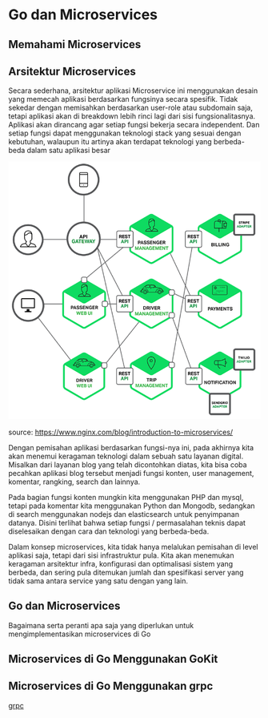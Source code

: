 # Go dan Microservices


## Memahami Microservices



## Arsitektur Microservices
Secara sederhana, arsitektur aplikasi Microservice ini menggunakan desain yang memecah aplikasi berdasarkan fungsinya secara spesifik. Tidak sekedar dengan memisahkan berdasarkan user-role atau subdomain saja, tetapi aplikasi akan di breakdown lebih rinci lagi dari sisi fungsionalitasnya. Aplikasi akan dirancang agar setiap fungsi bekerja secara independent. Dan setiap fungsi dapat menggunakan teknologi stack yang sesuai dengan kebutuhan, walaupun itu artinya akan terdapat teknologi yang berbeda-beda dalam satu aplikasi besar

![Repository arsitektur microservices](images/Graph.png)

source: https://www.nginx.com/blog/introduction-to-microservices/

Dengan pemisahan aplikasi berdasarkan fungsi-nya ini, pada akhirnya kita akan menemui keragaman teknologi dalam sebuah satu layanan digital. Misalkan dari layanan blog yang telah dicontohkan diatas, kita bisa coba pecahkan aplikasi blog tersebut menjadi fungsi konten, user management, komentar, rangking, search dan lainnya.

Pada bagian fungsi konten mungkin kita menggunakan PHP dan mysql, tetapi pada komentar kita menggunakan Python dan Mongodb, sedangkan di search menggunakan nodejs dan elasticsearch untuk penyimpanan datanya. Disini terlihat bahwa setiap fungsi / permasalahan teknis dapat diselesaikan dengan cara dan teknologi yang berbeda-beda.

Dalam konsep microservices, kita tidak hanya melalukan pemisahan di level aplikasi saja, tetapi dari sisi infrastruktur pula. Kita akan menemukan keragaman arsitektur infra, konfigurasi dan optimalisasi sistem yang berbeda, dan sering pula ditemukan jumlah dan spesifikasi server yang tidak sama antara service yang satu dengan yang lain.
## Go dan Microservices

Bagaimana serta peranti apa saja yang diperlukan untuk mengimplementasikan microservices di Go


## Microservices di Go Menggunakan GoKit



## Microservices di Go Menggunakan grpc

[grpc](http://grpc.io)


